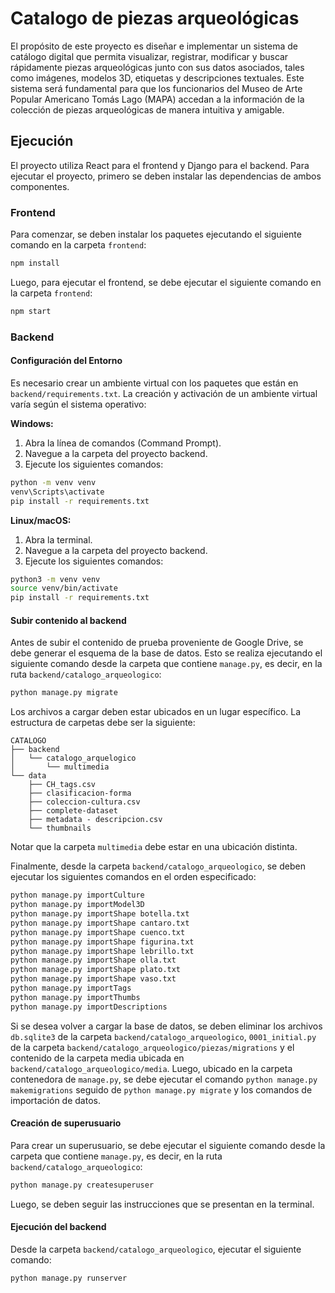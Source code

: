 # Catalogo de piezas arqueológicas
El propósito de este proyecto es diseñar e implementar un sistema de catálogo digital que permita visualizar, registrar, modificar y buscar rápidamente piezas arqueológicas junto con sus datos asociados, tales como imágenes, modelos 3D, etiquetas y descripciones textuales. Este sistema será fundamental para que los funcionarios del Museo de Arte Popular Americano Tomás Lago (MAPA) accedan a la información de la colección de piezas arqueológicas de manera intuitiva y amigable.

## Ejecución
El proyecto utiliza React para el frontend y Django para el backend. Para ejecutar el proyecto, primero se deben instalar las dependencias de ambos componentes.

### Frontend
Para comenzar, se deben instalar los paquetes ejecutando el siguiente comando en la carpeta `frontend`:

```bash
npm install
```
Luego, para ejecutar el frontend, se debe ejecutar el siguiente comando en la carpeta `frontend`:

```bash
npm start
```
### Backend
#### Configuración del Entorno

Es necesario crear un ambiente virtual con los paquetes que están en `backend/requirements.txt`. La creación y activación de un ambiente virtual varía según el sistema operativo:

**Windows:**

1. Abra la línea de comandos (Command Prompt).
2. Navegue a la carpeta del proyecto backend.
3. Ejecute los siguientes comandos:

```bash
python -m venv venv
venv\Scripts\activate
pip install -r requirements.txt
```

**Linux/macOS:**
1. Abra la terminal.
2. Navegue a la carpeta del proyecto backend.
3. Ejecute los siguientes comandos:

```bash
python3 -m venv venv
source venv/bin/activate
pip install -r requirements.txt
```

#### Subir contenido al backend

Antes de subir el contenido de prueba proveniente de Google Drive, se debe generar el esquema de la base de datos. Esto se realiza ejecutando el siguiente comando desde la carpeta que contiene `manage.py`, es decir, en la ruta `backend/catalogo_arqueologico`:

```bash
python manage.py migrate
```

Los archivos a cargar deben estar ubicados en un lugar específico. La estructura de carpetas debe ser la siguiente:

```
CATALOGO
├── backend
│   └── catalogo_arquelogico
│       └── multimedia
└── data
    ├── CH_tags.csv
    ├── clasificacion-forma
    ├── coleccion-cultura.csv
    ├── complete-dataset
    ├── metadata - descripcion.csv
    └── thumbnails
```
Notar que la carpeta `multimedia` debe estar en una ubicación distinta.

Finalmente, desde la carpeta `backend/catalogo_arqueologico`, se deben ejecutar los siguientes comandos en el orden especificado:

```bash
python manage.py importCulture
python manage.py importModel3D
python manage.py importShape botella.txt
python manage.py importShape cantaro.txt
python manage.py importShape cuenco.txt
python manage.py importShape figurina.txt
python manage.py importShape lebrillo.txt
python manage.py importShape olla.txt
python manage.py importShape plato.txt
python manage.py importShape vaso.txt
python manage.py importTags
python manage.py importThumbs
python manage.py importDescriptions
```

Si se desea volver a cargar la base de datos, se deben eliminar los archivos `db.sqlite3` de la carpeta `backend/catalogo_arqueologico`, `0001_initial.py` de la carpeta `backend/catalogo_arqueologico/piezas/migrations` y el contenido de la carpeta media ubicada en `backend/catalogo_arqueologico/media`. Luego, ubicado en la carpeta contenedora de `manage.py`, se debe ejecutar el comando `python manage.py makemigrations` seguido de `python manage.py migrate` y los comandos de importación de datos.

#### Creación de superusuario
Para crear un superusuario, se debe ejecutar el siguiente comando desde la carpeta que contiene `manage.py`, es decir, en la ruta `backend/catalogo_arqueologico`:

```bash
python manage.py createsuperuser
```

Luego, se deben seguir las instrucciones que se presentan en la terminal.

#### Ejecución del backend
Desde la carpeta `backend/catalogo_arqueologico`, ejecutar el siguiente comando:

```bash
python manage.py runserver
```